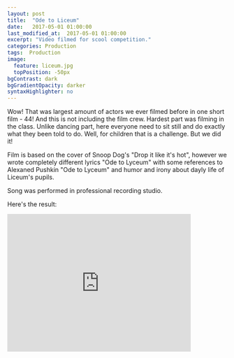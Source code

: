 ```yaml
---
layout: post
title:  "Ode to Liceum"
date:   2017-05-01 01:00:00
last_modified_at:  2017-05-01 01:00:00
excerpt: "Video filmed for scool competition."
categories: Production
tags:  Production
image:
  feature: liceum.jpg
  topPosition: -50px
bgContrast: dark
bgGradientOpacity: darker
syntaxHighlighter: no
---
```


Wow! That was largest amount of actors we ever filmed before in one short film - 44! And this is not including the film crew. Hardest part was filming in the class. Unlike dancing part, here everyone need to sit still and do exactly what they been told to do. Well, for children that is a challenge. But we did it!

<div class="img img--fullContainer img--14xLeading" style="background-image: url({{ site.baseurl_posts_img }}liceum-boy-girl.jpg);"></div>

Film is based on the cover of Snoop Dog's "Drop it like it's hot", however we wrote completely different lyrics "Ode to Lyceum" with some references to Alexaned Pushkin "Ode to Lyceum" and humor and irony about dayly life of Liceum's pupils.

<div class="img img--fullContainer img--14xLeading" style="background-image: url({{ site.baseurl_posts_img }}liceum-snoop.jpg);"></div>

Song was performed in professional recording studio.

Here's the result:

<iframe width="420" height="315" src="https://youtu.be/Cea_QDqHjns" frameborder="0" allowfullscreen></iframe>
